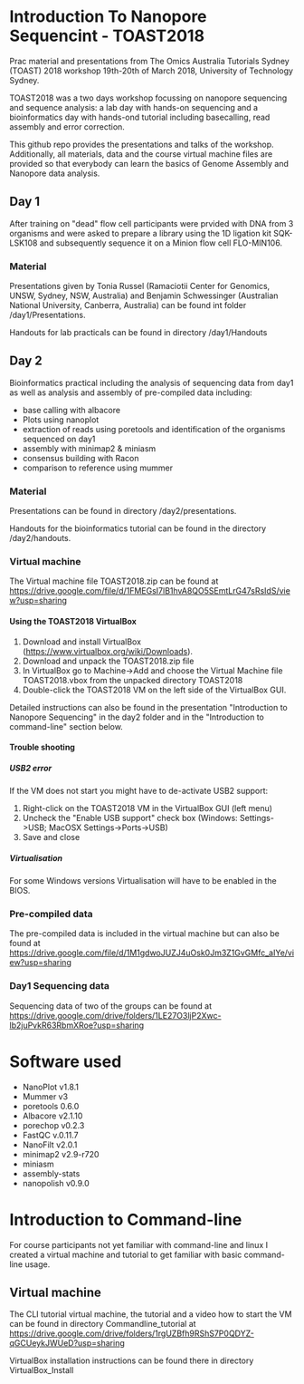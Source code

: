 # Introduction To Nanopore Sequencint - TOAST2018
Prac material and presentations from The Omics Australia Tutorials Sydney (TOAST) 2018 workshop 19th-20th of March 2018, University of Technology Sydney.

TOAST2018 was a two days workshop focussing on nanopore sequencing and sequence analysis: a lab day with hands-on sequencing and a bioinformatics day with hands-ond tutorial including basecalling, read assembly and error correction.

This github repo provides the presentations and talks of the workshop.
Additionally, all materials, data and the course virtual machine files are provided so that everybody can learn the basics of Genome Assembly and Nanopore data analysis.


## Day 1

After training on "dead" flow cell participants were prvided with DNA from 3 organisms and were asked to prepare a library using the 1D ligation kit SQK-LSK108 and subsequently sequence it on a Minion flow cell FLO-MIN106.


### Material

Presentations given by Tonia Russel (Ramaciotii Center for Genomics, UNSW, Sydney, NSW, Australia) and Benjamin Schwessinger (Australian National University, Canberra, Australia) can be found int folder /day1/Presentations.

Handouts for lab practicals can be found in directory /day1/Handouts


## Day 2
Bioinformatics practical including the analysis of sequencing data from day1 as well as analysis and assembly of pre-compiled data including:
* base calling with albacore
* Plots using nanoplot
* extraction of reads using poretools and identification of the organisms sequenced on day1
* assembly with minimap2 & miniasm
* consensus building with Racon
* comparison to reference using mummer

### Material
Presentations can be found in directory /day2/presentations.

Handouts for the bioinformatics tutorial can be found in the directory /day2/handouts.

### Virtual machine

The Virtual machine file TOAST2018.zip can be found at https://drive.google.com/file/d/1FMEGsI7lB1hvA8QO5SEmtLrG47sRsIdS/view?usp=sharing

#### Using the TOAST2018 VirtualBox 

1. Download and install VirtualBox (https://www.virtualbox.org/wiki/Downloads). 
2. Download and unpack the TOAST2018.zip file
3. In VirtualBox go to Machine->Add and choose the Virtual Machine file TOAST2018.vbox from the unpacked directory TOAST2018
4. Double-click the TOAST2018 VM on the left side of the VirtualBox GUI.

Detailed instructions can also be found in the presentation "Introduction to Nanopore Sequencing" in the day2 folder and in the "Introduction to command-line" section below.


#### Trouble shooting

##### USB2 error
If the VM does not start you might have to de-activate USB2 support:
1. Right-click on the TOAST2018 VM in the VirtualBox GUI (left menu)
2. Uncheck the "Enable USB support" check box (Windows: Settings->USB; MacOSX Settings->Ports->USB)
3. Save and close 

##### Virtualisation
For some Windows versions Virtualisation will have to be enabled in the BIOS.



### Pre-compiled data

The pre-compiled data is included in the virtual machine but can also be found at https://drive.google.com/file/d/1M1gdwoJUZJ4uOsk0Jm3Z1GvGMfc_aIYe/view?usp=sharing

### Day1 Sequencing data

Sequencing data of two of the groups can be found at https://drive.google.com/drive/folders/1LE27O3ljP2Xwc-lb2juPvkR63RbmXRoe?usp=sharing


 # Software used 
 
 * NanoPlot v1.8.1
 * Mummer v3
 * poretools 0.6.0
 * Albacore v2.1.10
 * porechop v0.2.3
 * FastQC v.0.11.7
 * NanoFilt v2.0.1
 * minimap2 v2.9-r720
 * miniasm 
 * assembly-stats
 * nanopolish v0.9.0
 

# Introduction to Command-line
For course participants not yet familiar with command-line and linux I created a virtual machine and tutorial to get familiar with basic command-line usage.

## Virtual machine 
The CLI tutorial virtual machine, the tutorial and a video how to start the VM can be found in directory Commandline_tutorial at https://drive.google.com/drive/folders/1rgUZBfh9RShS7P0QDYZ-qGCUeykJWUeD?usp=sharing

VirtualBox installation instructions can be found there in directory VirtualBox_Install

 



